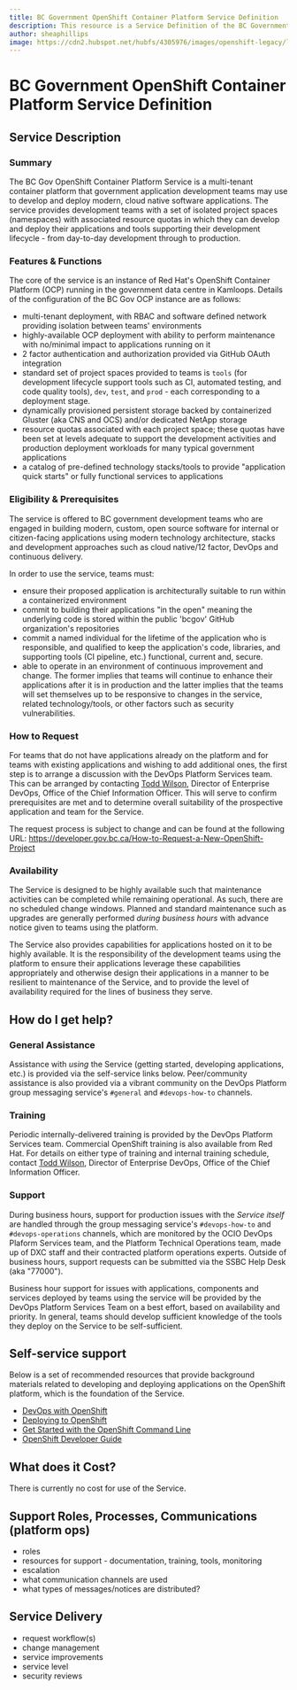 ```yaml
---
title: BC Government OpenShift Container Platform Service Definition
description: This resource is a Service Definition of the BC Government OpenShift Container Platform Service and concisely describes the key elements of the service for current and prospective users of the service.
author: sheaphillips
image: https://cdn2.hubspot.net/hubfs/4305976/images/openshift-legacy/logos/openshift/Logotype_RH_OpenShift_wLogo_RGB_Gray.png
---
```



# BC Government OpenShift Container Platform Service Definition

## Service Description

### Summary

The BC Gov OpenShift Container Platform Service is a multi-tenant container platform that government application development teams may use to develop and deploy modern, cloud native software applications. The service provides development teams with a set of isolated project spaces (namespaces) with associated resource quotas in which they can develop and deploy their applications and tools supporting their development lifecycle - from day-to-day development through to production.  

### Features & Functions

The core of the service is an instance of Red Hat's OpenShift Container Platform (OCP) running in the government data centre in Kamloops.  Details of the configuration of the BC Gov OCP instance are as follows:

* multi-tenant deployment, with RBAC and software defined network providing isolation between teams' environments
* highly-available OCP deployment with ability to perform maintenance with no/minimal impact to applications running on it
* 2 factor authentication and authorization provided via GitHub OAuth integration
* standard set of project spaces provided to teams is `tools` (for development lifecycle support tools such as CI, automated testing, and code quality tools), `dev`, `test`, and `prod` - each corresponding to a deployment stage.
* dynamically provisioned persistent storage backed by containerized Gluster (aka CNS and OCS) and/or dedicated NetApp storage
* resource quotas associated with each project space; these quotas have been set at levels adequate to support the development activities and production deployment workloads for many typical government applications
* a catalog of pre-defined technology stacks/tools to provide "application quick starts" or fully functional services to applications

### Eligibility & Prerequisites

The service is offered to BC government development teams who are engaged in building modern, custom, open source software for internal or citizen-facing applications using modern technology architecture, stacks and development approaches such as cloud native/12 factor, DevOps and continuous delivery.

In order to use the service, teams must:

* ensure their proposed application is architecturally suitable to run within a containerized environment
* commit to building their applications "in the open" meaning the underlying code is stored within the public 'bcgov' GitHub organization's repositories
* commit a named individual for the lifetime of the application who is responsible, and qualified to keep the application's code, libraries, and supporting tools (CI pipeline, etc.) functional, current and, secure.
* able to operate in an environment of continuous improvement and change.  The former implies that teams will continue to enhance their applications after it is in production and the latter implies that the teams will set themselves up to be responsive to changes in the service, related technology/tools, or other factors such as security vulnerabilities.

### How to Request

For teams that do not have applications already on the platform and for teams with existing applications and wishing to add additional ones, the first step is to arrange a discussion with the DevOps Platform Services team.  This can be arranged by contacting [Todd Wilson](mailto:todd.wilson@gov.bc.ca), Director of Enterprise DevOps, Office of the Chief Information Officer.  This will serve to confirm prerequisites are met and to determine overall suitability of the prospective application and team for the Service.  

The request process is subject to change and can be found at the following URL:
https://developer.gov.bc.ca/How-to-Request-a-New-OpenShift-Project

### Availability

The Service is designed to be highly available such that maintenance activities can be completed while remaining operational.  As such, there are no scheduled change windows.  Planned and standard maintenance such as upgrades are generally performed *during business hours* with advance notice given to teams using the platform.  

The Service also provides capabilities for applications hosted on it to be highly available.  It is the responsibility of the development teams using the platform to ensure their applications leverage these capabilities appropriately and otherwise design their applications in a manner to be resilient to maintenance of the Service, and to provide the level of availability required for the lines of business they serve.

## How do I get help?

### General Assistance

Assistance with *using* the Service (getting started, developing applications, etc.) is provided via the self-service links below. Peer/community assistance is also provided via a vibrant community on the DevOps Platform group messaging service's `#general` and `#devops-how-to` channels.

### Training

Periodic internally-delivered training is provided by the DevOps Platform Services team. Commercial OpenShift training is also available from Red Hat.  For details on either type of training and internal training schedule, contact [Todd Wilson](mailto:todd.wilson@gov.bc.ca), Director of Enterprise DevOps, Office of the Chief Information Officer.

### Support

During business hours, support for production issues with the *Service itself* are handled through the group messaging service's `#devops-how-to` and `#devops-operations` channels, which are monitored by the OCIO DevOps Plaform Services team, and the Platform Technical Operations team, made up of DXC staff and their contracted platform operations experts.  Outside of business hours, support requests can be submitted via the SSBC Help Desk (aka "77000").

Business hour support for issues with applications, components and services deployed by teams using the service will be provided by the DevOps Platform Services Team on a best effort, based on availability and priority.  In general, teams should develop sufficient knowledge of the tools they deploy on the Service to be self-sufficient.


## Self-service support

Below is a set of recommended resources that provide background materials related to developing and deploying applications on the OpenShift platform, which is the foundation of the Service.

* [DevOps with OpenShift](https://www.openshift.com/promotions/devops-with-openshift.html)
* [Deploying to OpenShift](https://assets.openshift.com/hubfs/pdfs/Deploying_to_OpenShift.pdf)
* [Get Started with the OpenShift Command Line](https://docs.openshift.com/container-platform/3.11/cli_reference/get_started_cli.html)
* [OpenShift Developer Guide](https://docs.openshift.com/container-platform/3.11/dev_guide/index.html)

## What does it Cost?

There is currently no cost for use of the Service.

## Support Roles, Processes, Communications (platform ops)

* roles
* resources for support - documentation, training, tools, monitoring
* escalation
* what communication channels are used
* what types of messages/notices are distributed?

## Service Delivery

* request workflow(s)
* change management
* service improvements
* service level
* security reviews
